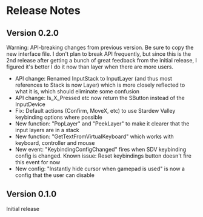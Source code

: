 ﻿
# Release Notes

## Version 0.2.0

Warning: API-breaking changes from previous version. Be sure to copy the new interface file. I don't plan to break API frequently,
but since this is the 2nd release after getting a bunch of great feedback from the initial release, I figured it's better I do it
now than layer when there are more users.

- API change: Renamed InputStack to InputLayer (and thus most references to Stack is now Layer) which is more closely reflected to what it is, which should eliminate some confusion
- API change: Is_X_Pressed etc now return the SButton instead of the InputDevice
- Fix: Default actions (Confirm, MoveX, etc) to use Stardew Valley keybinding options where possible
- New function: "PopLayer" and "PeekLayer" to make it clearer that the input layers are in a stack
- New function: "GetTextFromVirtualKeyboard" which works with keyboard, controller and mouse
- New event: "KeybindingConfigChanged" fires when SDV keybinding config is changed. Known issue: Reset keybindings button doesn't fire this event for now
- New config: "Instantly hide cursor when gamepad is used" is now a config that the user can disable

## Version 0.1.0

Initial release
